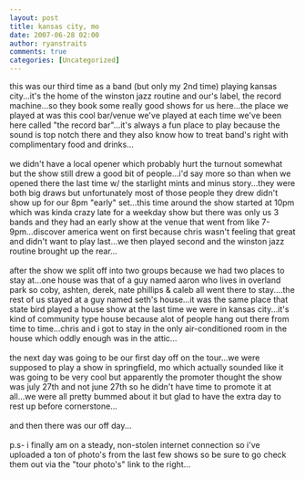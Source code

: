 ```yaml
---
layout: post
title: kansas city, mo
date: 2007-06-28 02:00
author: ryanstraits
comments: true
categories: [Uncategorized]
---
```

this was our third time as a band (but only my 2nd time) playing kansas city...it's the home of the winston jazz routine and our's label, the record machine...so they book some really good shows for us here...the place we played at was this cool bar/venue we've played at each time we've been here called "the record bar"...it's always a fun place to play because the sound is top notch there and they also know how to treat band's right with complimentary food and drinks...<br /><br />we didn't have a local opener which probably hurt the turnout somewhat but the show still drew a good bit of people...i'd say more so than when we opened there the last time w/ the starlight mints and minus story...they were both big draws but unfortunately most of those people they drew didn't show up for our 8pm "early" set...this time around the show started at 10pm which was kinda crazy late for a weekday show but there was only us 3 bands and they had an early show at the venue that went from like 7-9pm...discover america went on first because chris wasn't feeling that great and didn't want to play last...we then played second and the winston jazz routine brought up the rear...<br /><br />after the show we split off into two groups because we had two places to stay at...one house was that of a guy named aaron who lives in overland park so coby, ashten, derek, nate phillips &amp; caleb all went there to stay....the rest of us stayed at a guy named seth's house...it was the same place that state bird played a house show at the last time we were in kansas city...it's kind of community type house because alot of people hang out there from time to time...chris and i got to stay in the only air-conditioned room in the house which oddly enough was in the attic...<br /><br />the next day was going to be our first day off on the tour...we were supposed to play a show in springfield, mo which actually sounded like it was going to be very cool but apparently the promoter thought the show was july 27th and not june 27th so he didn't have time to promote it at all...we were all pretty bummed about it but glad to have the extra day to rest up before cornerstone...<br /><br />and then there was our off day...<br /><br />p.s- i finally am on a steady, non-stolen internet connection so i've uploaded a ton of photo's from the last few shows so be sure to go check them out via the "tour photo's" link to the right...
